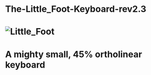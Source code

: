 # The-Little_Foot-Keyboard-rev2.3

![Little_Foot](https://i.imgur.com/8GVMHlo.jpg)
===

 A mighty small, 45% ortholinear keyboard
===


